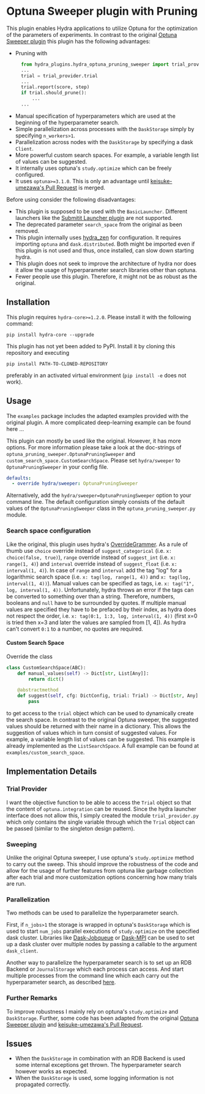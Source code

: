 # Optuna Sweeper plugin with Pruning

This plugin enables Hydra applications to utilize Optuna for the optimization of the parameters of experiments.
In contrast to the original [Optuna Sweeper plugin](https://hydra.cc/docs/plugins/optuna_sweeper/)
this plugin has the following advantages:

+ Pruning with
  ```python
    from hydra_plugins.hydra_optuna_pruning_sweeper import trial_provider
    ...
    trial = trial_provider.trial
    ...
    trial.report(score, step)
    if trial.should_prune():
        ...
    ...
  ```
+ Manual specification of hyperparameters which are used at the beginning of the hyperparameter search.
+ Simple parallelization across processes with the ``DaskStorage`` simply by specifying ``n_workers>1``.
+ Parallelization across nodes with the ``DaskStorage`` by specifying a dask ``Client``.
+ More powerful custom search spaces. For example, a variable length list of values can be suggested.
+ It internally uses optuna's ``study.optimize`` which can be freely configured.
+ It uses ``optuna>=3.1.0``. This is only an advantage until
  [keisuke-umezawa's Pull Request](https://github.com/facebookresearch/hydra/pull/2360) is merged.

Before using consider the following disadvantages:

- This plugin is supposed to be used with the ``BasicLauncher``.
  Different launchers like the [Submitit Launcher plugin](https://hydra.cc/docs/plugins/submitit_launcher/)
  are not supported.
- The deprecated parameter ``search_space`` from the original as been removed.
- This plugin internally uses [hydra_zen](https://mit-ll-responsible-ai.github.io/hydra-zen/) for configuration.
  It requires importing ``optuna`` and ``dask.distributed``.
  Both might be imported even if this plugin is not used and thus, once installed, can slow down starting hydra.
- This plugin does not seek to improve the architecture of hydra nor does it allow the usage of hyperparameter search
  libraries other than optuna.
- Fewer people use this plugin. Therefore, it might not be as robust as the original. 


## Installation

This plugin requires ``hydra-core>=1.2.0``. Please install it with the following command:
```
pip install hydra-core --upgrade
```
This plugin has not yet been added to PyPI. Install it by cloning this repository and executing
```
pip install PATH-TO-CLONED-REPOSITORY
```
preferably in an activated virtual environment (```pip install -e``` does not work).


## Usage

The ```examples``` package includes the adapted examples provided with the original plugin.
A more complicated deep-learning example can be found here ...

This plugin can mostly be used like the original. However, it has more options.
For more information please take a look at the doc-strings of ``optuna_pruning_sweeper.OptunaPruningSweeper``
and ``custom_search_space.CustomSearchSpace``.
Please set ```hydra/sweeper``` to ```OptunaPruningSweeper``` in your config file.
```yaml
defaults:
  - override hydra/sweeper: OptunaPruningSweeper
```
Alternatively, add the ```hydra/sweeper=OptunaPruningSweeper``` option to your command line.
The default configuration simply consists of the default values of the ```OptunaPruningSweeper```
class in the ```optuna_pruning_sweeper.py``` module.

### Search space configuration

Like the original, this plugin uses hydra's [OverrideGrammer](https://hydra.cc/docs/advanced/override_grammar/extended/).
As a rule of thumb use ``choice`` override instead of ``suggest_categorical`` (i.e. ``x: choice(false, true)``),
``range`` override instead of ``suggest_int`` (i.e. ``x: range(1, 4)``) and ``interval`` override instead of
``suggest_float`` (i.e. ``x: interval(1, 4)``). In case of ``range`` and ``interval`` add the tag "log" for a
logarithmic search space (i.e. ``x: tag(log, range(1, 4))`` and ``x: tag(log, interval(1, 4))``).
Manual values can be specified as tags, i.e. ``x: tag("1", log, interval(1, 4))``.
Unfortunately, hydra throws an error if the tags can be converted to something over than a string.
Therefore, numbers, booleans and ``null`` have to be surrounded by quotes.
If multiple manual values are specified they have to be prefaced by their index, as hydra does not respect the order,
i.e. ``x: tag(0:1, 1:3, log, interval(1, 4))`` (first x=0 is tried then x=3 and later the values are sampled from [1, 4]).
As hydra can't convert ``0:1`` to a number, no quotes are required.

#### Custom Search Space

Override the class
```python
class CustomSearchSpace(ABC):
    def manual_values(self) -> Dict[str, List[Any]]:
        return dict()

    @abstractmethod
    def suggest(self, cfg: DictConfig, trial: Trial) -> Dict[str, Any]:
        pass
```
to get access to the ``trial`` object which can be used to dynamically create the search space.
In contrast to the original Optuna sweeper, the suggested values should be returned with their name in a dictionary.
This allows the suggestion of values which in turn consist of suggested values.
For example, a variable length list of values can be suggested.
This example is already implemented as the ``ListSearchSpace``.
A full example can be found at ``examples/custom_search_space``.


## Implementation Details

### Trial Provider

I want the objective function to be able to access the ``Trial`` object so that the content of
``optuna.integration`` can be reused. Since the hydra launcher interface does not allow this, I simply created
the module ``trial_provider.py`` which only contains the single variable through which the ``Trial``
object can be passed (similar to the singleton design pattern).

### Sweeping

Unlike the original Optuna sweeper, I use optuna's ``study.optimize`` method to carry out the sweep.
This should improve the robustness of the code and allow for the usage of further features from optuna
like garbage collection after each trial and more customization options concerning how many trials are run.

### Parallelization

Two methods can be used to parallelize the hyperparameter search.

First, if ``n_jobs>1`` the storage is wrapped
in optuna's ``DaskStorage`` which is used to start ``num_jobs`` parallel executions of ``study.optimize`` on the
specified dask cluster. Libraries like [Dask-Jobqueue](https://jobqueue.dask.org/en/latest/) or
[Dask-MPI](https://mpi.dask.org/en/latest/) can be used to set up a dask cluster over multiple nodes by passing a
callable to the argument ``dask_client``.

Another way to parallelize the hyperparameter search is to set up an RDB Backend or ``JournalStorage`` which
each process can access. And start multiple processes from the command line which each carry out the hyperparameter
search, as described [here](https://optuna.readthedocs.io/en/stable/tutorial/10_key_features/004_distributed.html).

### Further Remarks

To improve robustness I mainly rely on optuna's ``study.optimize`` and ``DaskStorage``. Further, some code has
been adapted from the original [Optuna Sweeper plugin](https://hydra.cc/docs/plugins/optuna_sweeper/) and [keisuke-umezawa's Pull Request](https://github.com/facebookresearch/hydra/pull/2360).


## Issues

+ When the ``DaskStorage`` in combination with an RDB Backend is used some internal exceptions get thrown.
  The hyperparameter search however works as expected.
+ When the ``DaskStorage`` is used, some logging information is not propagated correctly.